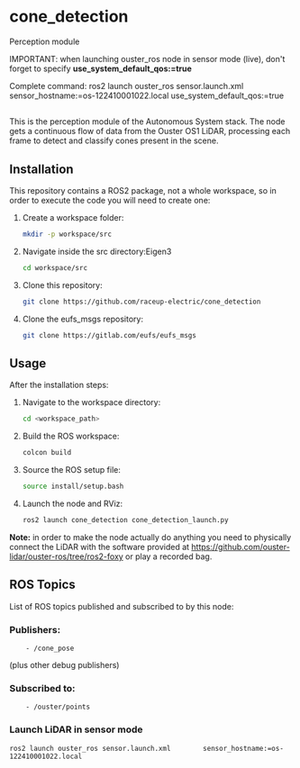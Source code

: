 # cone_detection
Perception module


IMPORTANT: when launching ouster_ros node in sensor mode (live), don't forget to specify  **use_system_default_qos:=true**

Complete command: ros2 launch ouster_ros sensor.launch.xml sensor_hostname:=os-122410001022.local use_system_default_qos:=true

##

This is the perception module of the Autonomous System stack. The node gets a continuous flow of data from the Ouster OS1 LiDAR, processing each frame to detect and classify cones present in the scene.

## Installation

This repository contains a ROS2 package, not a whole workspace, so in order to execute the code you will need to create one:

1. Create a workspace folder:

    ```bash
    mkdir -p workspace/src
    ```

2. Navigate inside the src directory:Eigen3

    ```bash
    cd workspace/src
    ```

3. Clone this repository:

    ```bash
    git clone https://github.com/raceup-electric/cone_detection
    ```

4. Clone the eufs_msgs repository:

    ```bash
    git clone https://gitlab.com/eufs/eufs_msgs
    ```

## Usage

After the installation steps:

1. Navigate to the workspace directory:

    ```bash
    cd <workspace_path>
    ```

2. Build the ROS workspace:

    ```bash
    colcon build
    ```

3. Source the ROS setup file:

    ```bash
    source install/setup.bash
    ```

4. Launch the node and RViz:

    ```bash
    ros2 launch cone_detection cone_detection_launch.py
    ```

**Note:** in order to make the node actually do anything you need to physically connect the LiDAR with the software provided at https://github.com/ouster-lidar/ouster-ros/tree/ros2-foxy or play a recorded bag.


## ROS Topics

List of ROS topics published and subscribed to by this node:

### Publishers:
        - /cone_pose
(plus other debug publishers)
### Subscribed to:
		- /ouster/points


### Launch LiDAR in sensor mode
```ros2 launch ouster_ros sensor.launch.xml        sensor_hostname:=os-122410001022.local ```
